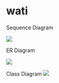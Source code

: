 # wati

Sequence Diagram

[![](https://mermaid.ink/img/pako:eNqdVMtuwjAQ_BXLZ6rec0BCJaL0UFWkopdclnhbLBI7dTZRK8S_184LFEwJ-BAl2Znxzvix54kWyANe4HeJKsG5hC8DWayYHTkYkonMQRH7wA2b5fl5YRVG72z2tmQRmkomeI6YA8EGCk_lRW8Ve9b5TqqCLSRty00Damd7mE6H8gFbILEnXUlRCzd4SG0jmKCsUNTolfNTUFN1Y6jjlV5DKgUQdvSi4WNa9L_YUlUO9a9y235gSVQaxUJjtGm1lKWeNt2orq9qdik2ASz6ANhJj_V3-CP7zt3oiF7HbYPHJEc6OhLqiU8Mjp1yQLkxxd7tq6Yzxx4tz04bBnnku4XxRumGR2l8slfXNoIKx3Eur8ilgNhjv90G4d_hy6Nwx0GwDz7hGZoMpLDX0N7VYk5bzDDmgX0VYHYxj9XB4srcHc5QSNKGB59gPU44lKSjX5XwgEyJHai9x1rU4Q-8V4hX)](https://mermaid.live/edit#pako:eNqdVMtuwjAQ_BXLZ6rec0BCJaL0UFWkopdclnhbLBI7dTZRK8S_184LFEwJ-BAl2Znxzvix54kWyANe4HeJKsG5hC8DWayYHTkYkonMQRH7wA2b5fl5YRVG72z2tmQRmkomeI6YA8EGCk_lRW8Ve9b5TqqCLSRty00Damd7mE6H8gFbILEnXUlRCzd4SG0jmKCsUNTolfNTUFN1Y6jjlV5DKgUQdvSi4WNa9L_YUlUO9a9y235gSVQaxUJjtGm1lKWeNt2orq9qdik2ASz6ANhJj_V3-CP7zt3oiF7HbYPHJEc6OhLqiU8Mjp1yQLkxxd7tq6Yzxx4tz04bBnnku4XxRumGR2l8slfXNoIKx3Eur8ilgNhjv90G4d_hy6Nwx0GwDz7hGZoMpLDX0N7VYk5bzDDmgX0VYHYxj9XB4srcHc5QSNKGB59gPU44lKSjX5XwgEyJHai9x1rU4Q-8V4hX)

ER Diagram

[![](https://mermaid.ink/img/pako:eNqF0sFqwzAMANBfMT73C3Jde-ipoxs7BYywlFQstosid4TSf5_TplsDzeaDMehZyJLP1ickW1mSNUMrEOpoftbL7mO7dvvN627_bs6PEWNyZjRCxyToGOexXoVja3zKUWVwEQLNAUellqSI2LAEQuehp_66P5dIoIe7GvM-Z0I-nUh-Ey5T8Mon-t9x9IwU1QnoQnENKHSsw0g4zQ2WW8qBbr1Sh-krdgmwlAi6QL2U1_4F8hEnYB7Fxa5sIAnAWEZ6HVht9UCl_bYqRwT5rG0dR3dLsUHWJLZqoOtpZSFrehuit5VKpjuafsakLt-BG6_c)](https://mermaid.live/edit#pako:eNqF0sFqwzAMANBfMT73C3Jde-ipoxs7BYywlFQstosid4TSf5_TplsDzeaDMehZyJLP1ickW1mSNUMrEOpoftbL7mO7dvvN627_bs6PEWNyZjRCxyToGOexXoVja3zKUWVwEQLNAUellqSI2LAEQuehp_66P5dIoIe7GvM-Z0I-nUh-Ey5T8Mon-t9x9IwU1QnoQnENKHSsw0g4zQ2WW8qBbr1Sh-krdgmwlAi6QL2U1_4F8hEnYB7Fxa5sIAnAWEZ6HVht9UCl_bYqRwT5rG0dR3dLsUHWJLZqoOtpZSFrehuit5VKpjuafsakLt-BG6_c)

Class Diagram
[![](https://mermaid.ink/img/pako:eNqNVMtuwjAQ_BXL6gHK4wMihESTgpCqHkJ742LZC1hNbGpvaCMK314HEpJAgvApmRmvx-O195RrAdSjPGLWBpKtDYuXirjha4VGRxGYF2ahCSOjv8HAYTspQthqgyVdyBsoMhyOq8wCzE5yuJmR46U8YMiyMvCLFXEFJc91O4-VzCgrUZs00D8q0kwU9k-ZNG9if1YQMmiqz1t2d7gTi0d6G6ZEBDPAiiCE7wQsdrrkTVo8Vphji8nCxLXFalC8Mc9Da2DO3LpmK5v7kKf7Cd-VZKuK_G-ixFSbmFU9dCwaqdbEFI6g-_SgoyKHS0ajkXSIWTEO43EB9kjwsoB6uerZ2lpsNwdRVu-RWSIFOcNzUcL5DnyduDZI31kMJecMZfdtJU0MwnfXzZ5kdUEADDdtZAjOLJj22ROOcgdt7FxxKUBhyFDqOjV1GUYS0ysqOwOUMRDfOF8gJtjAfW5FE_eRcZfmql-YYtA-jcF1gRTuxTqlu6S4AZca9dynYOZrSZfq4HTJaZVXkfUU9VYsstCnLEG9SBWnHpoEClH-6uWqwz-xrbu8)](https://mermaid.live/edit#pako:eNqNVMtuwjAQ_BXL6gHK4wMihESTgpCqHkJ742LZC1hNbGpvaCMK314HEpJAgvApmRmvx-O195RrAdSjPGLWBpKtDYuXirjha4VGRxGYF2ahCSOjv8HAYTspQthqgyVdyBsoMhyOq8wCzE5yuJmR46U8YMiyMvCLFXEFJc91O4-VzCgrUZs00D8q0kwU9k-ZNG9if1YQMmiqz1t2d7gTi0d6G6ZEBDPAiiCE7wQsdrrkTVo8Vphji8nCxLXFalC8Mc9Da2DO3LpmK5v7kKf7Cd-VZKuK_G-ixFSbmFU9dCwaqdbEFI6g-_SgoyKHS0ajkXSIWTEO43EB9kjwsoB6uerZ2lpsNwdRVu-RWSIFOcNzUcL5DnyduDZI31kMJecMZfdtJU0MwnfXzZ5kdUEADDdtZAjOLJj22ROOcgdt7FxxKUBhyFDqOjV1GUYS0ysqOwOUMRDfOF8gJtjAfW5FE_eRcZfmql-YYtA-jcF1gRTuxTqlu6S4AZca9dynYOZrSZfq4HTJaZVXkfUU9VYsstCnLEG9SBWnHpoEClH-6uWqwz-xrbu8)
